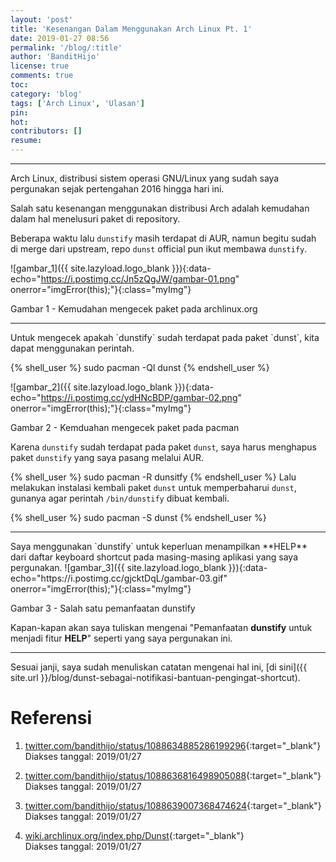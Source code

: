 ```yaml
---
layout: 'post'
title: 'Kesenangan Dalam Menggunakan Arch Linux Pt. 1'
date: 2019-01-27 08:56
permalink: '/blog/:title'
author: 'BanditHijo'
license: true
comments: true
toc:
category: 'blog'
tags: ['Arch Linux', 'Ulasan']
pin:
hot:
contributors: []
resume:
---
```


<!-- banner of the post -->
<!-- <img class="post&#45;body&#45;img" src="{{ site.lazyload.logo_blank_banner }}" data&#45;echo="#" alt="banner"> -->

<hr>
Arch Linux, distribusi sistem operasi GNU/Linux yang sudah saya pergunakan sejak pertengahan 2016 hingga hari ini.

Salah satu kesenangan menggunakan distribusi Arch adalah kemudahan dalam hal menelusuri paket di repository.

Beberapa waktu lalu `dunstify` masih terdapat di AUR, namun begitu sudah di merge dari upstream, repo `dunst` official pun ikut membawa `dunstify`.

<!-- IMAGE CAPTION -->
![gambar_1]({{ site.lazyload.logo_blank }}){:data-echo="https://i.postimg.cc/Jn5zQgJW/gambar-01.png" onerror="imgError(this);"}{:class="myImg"}
<p class="img-caption">Gambar 1 - Kemudahan mengecek paket pada archlinux.org</p>

<hr>
Untuk mengecek apakah `dunstify` sudah terdapat pada paket `dunst`, kita dapat menggunakan perintah.

{% shell_user %}
sudo pacman -Ql dunst
{% endshell_user %}

<!-- IMAGE CAPTION -->
![gambar_2]({{ site.lazyload.logo_blank }}){:data-echo="https://i.postimg.cc/ydHNcBDP/gambar-02.png" onerror="imgError(this);"}{:class="myImg"}
<p class="img-caption">Gambar 2 - Kemduahan mengecek paket pada pacman</p>

Karena `dunstify` sudah terdapat pada paket `dunst`, saya harus menghapus paket `dunstify` yang saya pasang melalui AUR.

{% shell_user %}
sudo pacman -R dunsitfy
{% endshell_user %}
Lalu melakukan instalasi kembali paket `dunst` untuk memperbaharui `dunst`, gunanya agar perintah `/bin/dunstify` dibuat kembali.

{% shell_user %}
sudo pacman -S dunst
{% endshell_user %}

<hr>
Saya menggunakan `dunstify` untuk keperluan menampilkan **HELP** dari daftar keyboard shortcut pada masing-masing aplikasi yang saya pergunakan.
<!-- IMAGE CAPTION -->
![gambar_3]({{ site.lazyload.logo_blank }}){:data-echo="https://i.postimg.cc/gjcktDqL/gambar-03.gif" onerror="imgError(this);"}{:class="myImg"}
<p class="img-caption">Gambar 3 - Salah satu pemanfaatan dunstify</p>

Kapan-kapan akan saya tuliskan mengenai "Pemanfaatan **dunstify** untuk menjadi fitur **HELP**" seperti yang saya pergunakan ini.
<!-- text-align:center -->

<hr>
Sesuai janji, saya sudah menuliskan catatan mengenai hal ini, [di sini]({{ site.url }}/blog/dunst-sebagai-notifikasi-bantuan-pengingat-shortcut).

# Referensi

1. [twitter.com/bandithijo/status/1088634885286199296](https://twitter.com/bandithijo/status/1088634885286199296){:target="_blank"}
<br>Diakses tanggal: 2019/01/27

2. [twitter.com/bandithijo/status/1088636816498905088](https://twitter.com/bandithijo/status/1088636816498905088){:target="_blank"}
<br>Diakses tanggal: 2019/01/27

3. [twitter.com/bandithijo/status/1088639007368474624](https://twitter.com/bandithijo/status/1088639007368474624){:target="_blank"}
<br>Diakses tanggal: 2019/01/27

4. [wiki.archlinux.org/index.php/Dunst](https://wiki.archlinux.org/index.php/Dunst){:target="_blank"}
<br>Diakses tanggal: 2019/01/27

